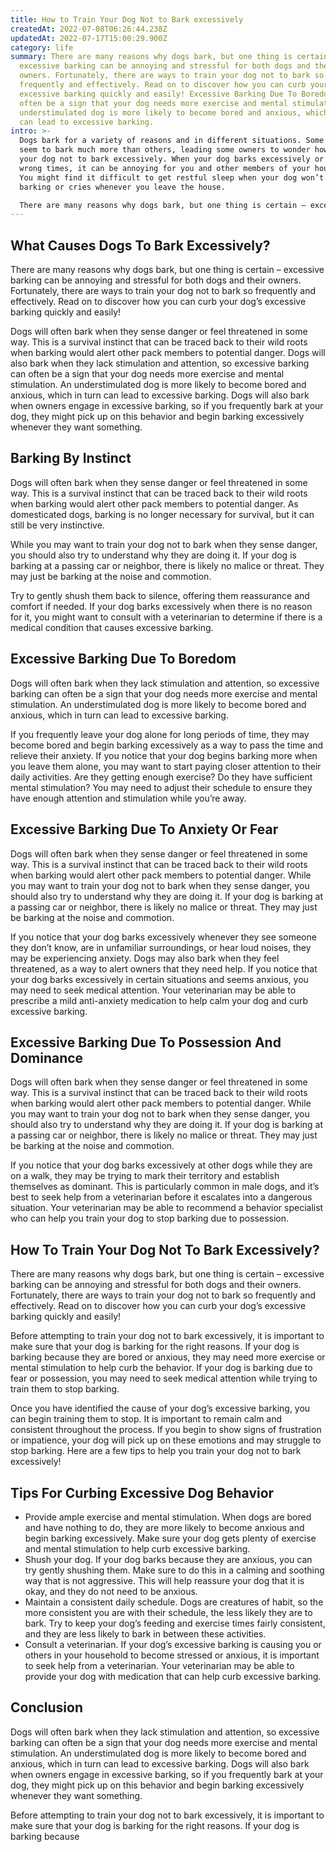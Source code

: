 ```yaml
---
title: How to Train Your Dog Not to Bark excessively
createdAt: 2022-07-08T06:26:44.238Z
updatedAt: 2022-07-17T15:00:29.900Z
category: life
summary: There are many reasons why dogs bark, but one thing is certain –
  excessive barking can be annoying and stressful for both dogs and their
  owners. Fortunately, there are ways to train your dog not to bark so
  frequently and effectively. Read on to discover how you can curb your dog’s
  excessive barking quickly and easily! Excessive Barking Due To Boredom can
  often be a sign that your dog needs more exercise and mental stimulation. An
  understimulated dog is more likely to become bored and anxious, which in turn
  can lead to excessive barking.
intro: >-
  Dogs bark for a variety of reasons and in different situations. Some dogs
  seem to bark much more than others, leading some owners to wonder how to train
  your dog not to bark excessively. When your dog barks excessively or at the
  wrong times, it can be annoying for you and other members of your household.
  You might find it difficult to get restful sleep when your dog won’t stop
  barking or cries whenever you leave the house. 

  There are many reasons why dogs bark, but one thing is certain – excessive barking can be annoying and stressful for both dogs and their owners. Fortunately, there are ways to train your dog not to bark so frequently and effectively. Read on to discover how you can curb your dog’s excessive barking quickly and easily!
---
```


## What Causes Dogs To Bark Excessively?

There are many reasons why dogs bark, but one thing is certain – excessive barking can be annoying and stressful for both dogs and their owners. Fortunately, there are ways to train your dog not to bark so frequently and effectively. Read on to discover how you can curb your dog’s excessive barking quickly and easily!

Dogs will often bark when they sense danger or feel threatened in some way. This is a survival instinct that can be traced back to their wild roots when barking would alert other pack members to potential danger. Dogs will also bark when they lack stimulation and attention, so excessive barking can often be a sign that your dog needs more exercise and mental stimulation. An understimulated dog is more likely to become bored and anxious, which in turn can lead to excessive barking. Dogs will also bark when owners engage in excessive barking, so if you frequently bark at your dog, they might pick up on this behavior and begin barking excessively whenever they want something.

## Barking By Instinct

Dogs will often bark when they sense danger or feel threatened in some way. This is a survival instinct that can be traced back to their wild roots when barking would alert other pack members to potential danger. As domesticated dogs, barking is no longer necessary for survival, but it can still be very instinctive.

While you may want to train your dog not to bark when they sense danger, you should also try to understand why they are doing it. If your dog is barking at a passing car or neighbor, there is likely no malice or threat. They may just be barking at the noise and commotion.

Try to gently shush them back to silence, offering them reassurance and comfort if needed. If your dog barks excessively when there is no reason for it, you might want to consult with a veterinarian to determine if there is a medical condition that causes excessive barking.

## Excessive Barking Due To Boredom

Dogs will often bark when they lack stimulation and attention, so excessive barking can often be a sign that your dog needs more exercise and mental stimulation. An understimulated dog is more likely to become bored and anxious, which in turn can lead to excessive barking.

If you frequently leave your dog alone for long periods of time, they may become bored and begin barking excessively as a way to pass the time and relieve their anxiety. If you notice that your dog begins barking more when you leave them alone, you may want to start paying closer attention to their daily activities. Are they getting enough exercise? Do they have sufficient mental stimulation? You may need to adjust their schedule to ensure they have enough attention and stimulation while you’re away.

## Excessive Barking Due To Anxiety Or Fear

Dogs will often bark when they sense danger or feel threatened in some way. This is a survival instinct that can be traced back to their wild roots when barking would alert other pack members to potential danger. While you may want to train your dog not to bark when they sense danger, you should also try to understand why they are doing it. If your dog is barking at a passing car or neighbor, there is likely no malice or threat. They may just be barking at the noise and commotion.

If you notice that your dog barks excessively whenever they see someone they don’t know, are in unfamiliar surroundings, or hear loud noises, they may be experiencing anxiety. Dogs may also bark when they feel threatened, as a way to alert owners that they need help. If you notice that your dog barks excessively in certain situations and seems anxious, you may need to seek medical attention. Your veterinarian may be able to prescribe a mild anti-anxiety medication to help calm your dog and curb excessive barking.

## Excessive Barking Due To Possession And Dominance

Dogs will often bark when they sense danger or feel threatened in some way. This is a survival instinct that can be traced back to their wild roots when barking would alert other pack members to potential danger. While you may want to train your dog not to bark when they sense danger, you should also try to understand why they are doing it. If your dog is barking at a passing car or neighbor, there is likely no malice or threat. They may just be barking at the noise and commotion.

If you notice that your dog barks excessively at other dogs while they are on a walk, they may be trying to mark their territory and establish themselves as dominant. This is particularly common in male dogs, and it’s best to seek help from a veterinarian before it escalates into a dangerous situation. Your veterinarian may be able to recommend a behavior specialist who can help you train your dog to stop barking due to possession.

## How To Train Your Dog Not To Bark Excessively?

There are many reasons why dogs bark, but one thing is certain – excessive barking can be annoying and stressful for both dogs and their owners. Fortunately, there are ways to train your dog not to bark so frequently and effectively. Read on to discover how you can curb your dog’s excessive barking quickly and easily!

Before attempting to train your dog not to bark excessively, it is important to make sure that your dog is barking for the right reasons. If your dog is barking because they are bored or anxious, they may need more exercise or mental stimulation to help curb the behavior. If your dog is barking due to fear or possession, you may need to seek medical attention while trying to train them to stop barking.

Once you have identified the cause of your dog’s excessive barking, you can begin training them to stop. It is important to remain calm and consistent throughout the process. If you begin to show signs of frustration or impatience, your dog will pick up on these emotions and may struggle to stop barking. Here are a few tips to help you train your dog not to bark excessively!

## Tips For Curbing Excessive Dog Behavior

- Provide ample exercise and mental stimulation. When dogs are bored and have nothing to do, they are more likely to become anxious and begin barking excessively. Make sure your dog gets plenty of exercise and mental stimulation to help curb excessive barking.
- Shush your dog. If your dog barks because they are anxious, you can try gently shushing them. Make sure to do this in a calming and soothing way that is not aggressive. This will help reassure your dog that it is okay, and they do not need to be anxious.
- Maintain a consistent daily schedule. Dogs are creatures of habit, so the more consistent you are with their schedule, the less likely they are to bark. Try to keep your dog’s feeding and exercise times fairly consistent, and they are less likely to bark in between these activities.
- Consult a veterinarian. If your dog’s excessive barking is causing you or others in your household to become stressed or anxious, it is important to seek help from a veterinarian. Your veterinarian may be able to provide your dog with medication that can help curb excessive barking.

## Conclusion

Dogs will often bark when they lack stimulation and attention, so excessive barking can often be a sign that your dog needs more exercise and mental stimulation. An understimulated dog is more likely to become bored and anxious, which in turn can lead to excessive barking. Dogs will also bark when owners engage in excessive barking, so if you frequently bark at your dog, they might pick up on this behavior and begin barking excessively whenever they want something.

Before attempting to train your dog not to bark excessively, it is important to make sure that your dog is barking for the right reasons. If your dog is barking because
